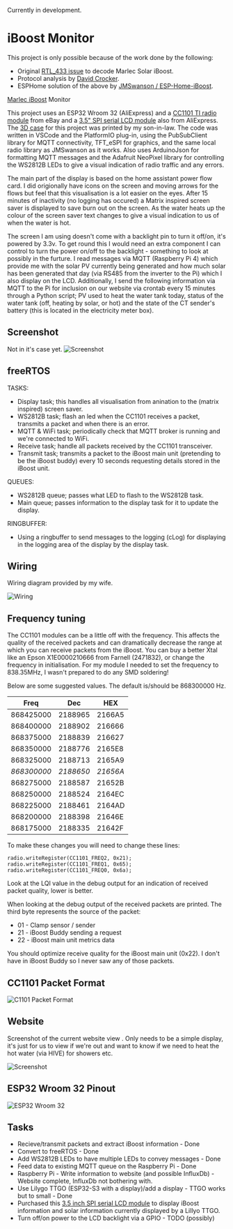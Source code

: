 Currently in development. 

# iBoost Monitor

This project is only possible because of the work done by the following:
- Original [RTL_433 issue](https://github.com/merbanan/rtl_433/issues/1739) to decode Marlec Solar iBoost.
- Protocol analysis by [David Crocker](https://miscsolutions.wordpress.com/2022/10/02/home-energy-management-system-part-2-hacking-the-iboost-protocol/).
- ESPHome solution of the above by [JMSwanson / ESP-Home-iBoost](https://github.com/JNSwanson/ESP-Home-iBoost). 

[Marlec iBoost](https://www.marlec.co.uk/product/solar-iboost/) Monitor 

This project uses an ESP32 Wroom 32 (AliExpress) and a [CC1101 TI radio module](https://www.ti.com/lit/ds/symlink/cc1100.pdf) from eBay and a [3.5" SPI serial LCD module](https://www.aliexpress.us/item/1005001999296476.html) also from AliExpress.  The [3D case](https://www.thingiverse.com/thing:4947913) for this project was printed by my son-in-law.  The code was written in VSCode and the PlatformIO plug-in, using the PubSubClient library for MQTT connectivity, TFT_eSPI for graphics, and the same local radio library as JMSwanson as it works.  Also uses ArduinoJson for formatting MQTT messages and the Adafruit NeoPixel library for controlling the WS2812B LEDs to give a visual indication of radio traffic and any errors.

The main part of the display is based on the home assistant power flow card.  I did origionally have icons on the screen and moving arrows for the flows but feel that this visualisation is a lot easier on the eyes.  After 15 minutes of inactivity (no logging has occured) a Matrix inspired screen saver is displayed to save burn out on the screen.  As the water heats up the colour of the screen saver text changes to give a visual indication to us of when the water is hot.  

The screen I am using doesn't come with a backlight pin to turn it off/on, it's powered by 3.3v.  To get round this I would need an extra component I can control to turn the power on/off to the backlight - something to look at possibly in the furture.  I read messages via MQTT (Raspberry Pi 4) which provide me with the solar PV currently being generated and how much solar has been generated that day (via RS485 from the inverter to the Pi) which I also display on the LCD.  Additionally, I send the following information via MQTT to the Pi for inclusion on our website via crontab every 15 minutes through a Python script; PV used to heat the water tank today, status of the water tank (off, heating by solar, or hot) and the state of the CT sender's battery (this is located in the electricity meter box).

## Screenshot
Not in it's case yet.
![Screenshot](./images/emon-display.jpg)

## freeRTOS 
TASKS:
- Display task; this handles all visualisation from anination to the (matrix inspired) screen saver.
- WS2812B task; flash an led when the CC1101 receives a packet, transmits a packet and when there is an error.
- MQTT & WiFi task; periodically check that MQTT broker is running and we're connected to WiFi.
- Receive task; handle all packets received by the CC1101 transceiver.
- Transmit task; transmits a packet to the iBoost main unit (pretending to be the iBoost buddy) every 10 seconds requesting details stored in the iBoost unit.

QUEUES:
- WS2812B queue; passes what LED to flash to the WS2812B task.
- Main queue; passes information to the display task for it to update the display.

RINGBUFFER:
- Using a ringbuffer to send messages to the logging (cLog) for displaying in the logging area of the display by the display task.

## Wiring 
Wiring diagram provided by my wife.

![Wiring](./images/iBoostMonitor.png)

## Frequency tuning

The CC1101 modules can be a little off with the frequency.  This affects the quality of the received packets and can dramatically decrease the range at which you can receive packets from the iBoost.
You can buy a better Xtal like an Epson X1E0000210666 from Farnell (2471832), or change the frequency in initialisation. For my module I needed to set the frequency to 838.35MHz, I wasn't prepared to do any SMD soldering!

Below are some suggested values.  The default is/should be 868300000 Hz.

|    Freq   | Dec     | HEX    |
|:---------:|---------|--------|
| 868425000 | 2188965 | 2166A5 |
| 868400000 | 2188902 | 216666 |
| 868375000 | 2188839 | 216627 |
| 868350000 | 2188776 | 2165E8 |
| 868325000 | 2188713 | 2165A9 |
| *868300000* | *2188650* | *21656A* |
| 868275000 | 2188587 | 21652B |
| 868250000 | 2188524 | 2164EC |
| 868225000 | 2188461 | 2164AD |
| 868200000 | 2188398 | 21646E |
| 868175000 | 2188335 | 21642F |


To make these changes you will need to change these lines:
```
radio.writeRegister(CC1101_FREQ2, 0x21);
radio.writeRegister(CC1101_FREQ1, 0x65);
radio.writeRegister(CC1101_FREQ0, 0x6a);
```

Look at the LQI value in the debug output for an indication of received packet quality, lower is better.  

When looking at the debug output of the received packets are printed. The third byte represents the source of the packet:
- 01 - Clamp sensor / sender
- 21 - iBoost Buddy sending a request
- 22 - iBoost main unit metrics data

You should optimize receive quality for the iBoost main unit (0x22). I don't have in iBoost Buddy so I never saw any of those packets.

## CC1101 Packet Format

![C1101 Packet Format](./images/cc1101-packet-format.png)

## Website

Screenshot of the current website view .  Only needs to be a simple display, it's just for us to view if we're out and want to know if we need to heat the hot water (via HIVE) for showers etc.

![Screenshot](./images/website.png)

## ESP32 Wroom 32 Pinout

![ESP32 Wroom 32](./images/ESP32-pinout-30pins.png)

## Tasks

- Recieve/transmit packets and extract iBoost information - Done
- Convert to freeRTOS - Done
- Add WS2812B LEDs to have multiple LEDs to convey messages - Done
- Feed data to existing MQTT queue on the Raspberry Pi - Done
- Raspberry Pi - Write information to website (and possible InfluxDb) - Website complete, InfluxDb not bothering with.
- Use Lilygo TTGO (ESP32-S3 with a display)/add a display - TTGO works but to small - Done
- Purchased this [3.5 inch SPI serial LCD module]() to display iBoost information and solar information currently displayed by a Lillyo TTGO. 
- Turn off/on power to the LCD backlight via a GPIO - TODO (possibly)